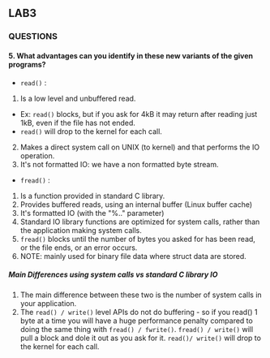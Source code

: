 ## LAB3

### QUESTIONS

#### 5. What advantages can you identify in these new variants of the given programs?

- `read()` :
1. Is a low level and unbuffered read.
- Ex: `read()` blocks, but if you ask for 4kB it may return after reading just 1kB, even if the file has not ended.
- `read()` will drop to the kernel for each call.
2. Makes a direct system call on UNIX (to kernel) and that performs the IO operation.
3. It's not formatted IO: we have a non formatted byte stream.

- `fread()` :
1. Is a function provided in standard C library.
2. Provides buffered reads, using an internal buffer (Linux buffer cache)
3. It's formatted IO (with the "%.." parameter)
4. Standard IO library functions are optimized for system calls, rather than the application making system calls.
5. `fread()` blocks until the number of bytes you asked for has been read, or the file ends, or an error occurs.
6. NOTE: mainly used for binary file data where struct data are stored.

##### Main Differences using system calls vs standard C library IO

1. The main difference between these two is the number of system calls in your application. 
2. The `read() / write()` level APIs do not do buffering - so if you read() 1 byte at a time you will have a huge performance penalty compared to doing the same thing with `fread() / fwrite()`. `fread() / write()` will pull a block and dole it out as you ask for it. `read()/ write()` will drop to the kernel for each call.
